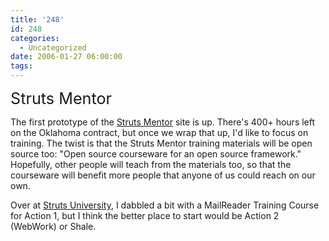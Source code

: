 ```yaml
---
title: '248'
id: 248
categories:
  - Uncategorized
date: 2006-01-27 06:00:00
tags:
---
```


<span style="font-size:180%;">Struts Mentor</span>

The first prototype of the [Struts Mentor](http://www.strutsmentor.com/) site is up. There's 400+ hours left on the Oklahoma contract, but once we wrap that up, I'd like to focus on training. The twist is that the Struts Mentor training materials will be open source too: "Open source courseware for an open source framework." Hopefully, other people will teach from the materials too, so that the courseware will benefit more people that anyone of us could reach on our own.

Over at [Struts University](http://strutsuniversity.org/), I dabbled a bit with a MailReader Training Course for Action 1, but I think the better place to start would be Action 2 (WebWork) or Shale.